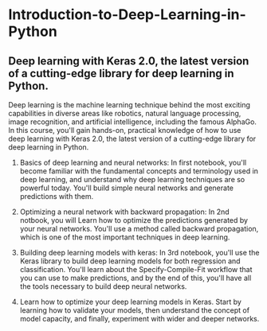 # Introduction-to-Deep-Learning-in-Python
## Deep learning with Keras 2.0, the latest version of a cutting-edge library for deep learning in Python.

Deep learning is the machine learning technique behind the most exciting capabilities in diverse areas like robotics, natural language processing, image recognition, and artificial intelligence, including the famous AlphaGo. In this course, you'll gain hands-on, practical knowledge of how to use deep learning with Keras 2.0, the latest version of a cutting-edge library for deep learning in Python.

1. Basics of deep learning and neural networks: In first notebook, you'll become familiar with the fundamental concepts and terminology used in deep learning, and understand why deep learning techniques are so powerful today. You'll build simple neural networks and generate predictions with them.

2. Optimizing a neural network with backward propagation: In 2nd notbook, you will Learn how to optimize the predictions generated by your neural networks. You'll use a method called backward propagation, which is one of the most important techniques in deep learning.

3. Building deep learning models with keras: In 3rd notebook, you'll use the Keras library to build deep learning models for both regression and classification. You'll learn about the Specify-Compile-Fit workflow that you can use to make predictions, and by the end of this, you'll have all the tools necessary to build deep neural networks.

4. Learn how to optimize your deep learning models in Keras. Start by learning how to validate your models, then understand the concept of model capacity, and finally, experiment with wider and deeper networks.

